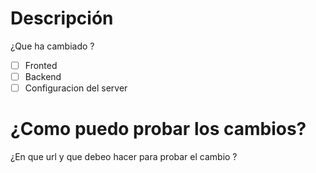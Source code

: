 # Descripción 
¿Que ha cambiado ? 

- [ ] Fronted
- [ ] Backend
- [ ] Configuracion del server

# ¿Como puedo probar los cambios?
¿En que url y que debeo hacer para probar el cambio ?
